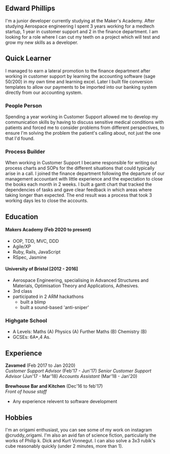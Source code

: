 ## Edward Phillips

I'm a junior developer currently studying at the Maker's Academy. After studying Aerospace engineering I spent 3 years working for a medtech startup, 1 year in customer support and 2 in the finance department. 
I am looking for a role where I can cut my teeth on a project which will test and grow my new skills as a developer.


## Quick Learner

I managed to earn a lateral promotion to the finance department after working in customer support by learning the accounting software (sage 50/200) in my own time and learning excel. 
Later I built file conversion templates to allow our payments to be imported into our banking system directly from our accounting system.

### People Person
Spending a year working in Customer Support allowed me to develop my communication skills by having to discuss sensitive medical conditions with patients and forced me to consider problems from different perspectives, to ensure I'm solving the problem the patient's calling about, not just the one that I'd found.

### Process Builder

When working in Customer Support I became responsible for writing out process charts and SOPs for the different situations that could typically arise in a call. 
I joined the finance department following the departure of our management accountant with little experience and the expectation to close the books each month in 2 weeks. I built a gantt chart that tracked the dependencies of tasks and gave clear feedback in which areas where taking longer than expected. The end result was a process that took 3 working days les to close the accounts.

## Education

#### Makers Academy (Feb 2020 to present)

- OOP, TDD, MVC, DDD
- Agile/XP
- Ruby, Rails, JavaScript
- RSpec, Jasmine

#### University of Bristol [2012 - 2016]

- Aerospace Engineering, specialising in Advanced Structures and Materials, Optimisation Theory and Applications, Adhesives.
- 3rd class
- participated in 2 ARM hackathons
  - built a blimp
  - built a sound-based 'anti-sniper'
 
### Highgate School

- A Levels: Maths (A) Physics (A) Further Maths (B) Chemistry (B)
- GCSEs: 6A*,4 As.

## Experience

**Zavamed** (Feb 2017 to Jan 2020)    
*Customer Support Advisor*  (Feb'17 - Jun'17)
*Senior Customer Support Advisor* (Jun'17 - Mar'18)
*Accounts Assistant* (Mar'18 - Jan'20)

**Brewhouse Bar and Kitchen** (Dec'16 to feb'17)   
*Front of house staff*  
- Any experience relevent to software development

## Hobbies

I'm an origami enthusiast, you can see some of my work on instagram @cruddy_origami.
I'm also an avid fan of science fiction, particularly the works of Philip k. Dick and Kurt Vonnegut.
I can also solve a 3x3 rubik's cube reasonably quickly (under 2 minutes, more than 1).
